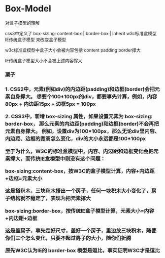 # Box-Model
对盒子模型的理解

css3中定义了 
    box-sizing: content-box    | border-box | inherit
                w3c标准盒模型    IE传统盒子模型
来改变盒子模型

<p>w3c标准盒模型中盒子大小会被内容包括 content padding border撑大</p>


<p>IE传统盒子模型大小不会被上述内容撑大</p>

<h3>栗子<h3>
<p>1. CSS2中，元素(例如div)的内边距(padding)和边框(border)会把元素自身撑大。
想要个100*100px的div，都要事先计算，例如，内容80px + 内边距15px + 边框5px = 100px</p>

<p>2. CSS3中，新增 box-sizing 属性，如果设置元素为 box-sizing: border-box，
那么元素的内边距(padding)和边框(border)不会再把元素自身撑大。
例如，设置div为100*100px，那么无论div里内容、内边距、边框的宽高怎么变化，div的大小永远都是100*100px</p>
<p>
至于为什么，W3C的标准盒模型中，内容、内边距和边框变化会把元素撑大，而传统IE盒模型中则没有这个问题：<br>

box-sizing:content-box，按W3C的盒子模型计算，内容+内边距+边框=元素大小<br>

这是搭积木，三块积木搭出一个房子，任何一块积木大小变化了，房子结构就不稳定了，表现为把元素撑大<br>

box-sizing:border-box，按传统IE盒子模型计算，元素大小=内容+内边距+边框<br>

这是盖房子，事先定好尺寸，盖好一个房子，里边放三块积木，随便你们三个怎么变化，只要不超过房子的大小，随你们折腾<br>

原先W3C认为IE的 border-box 模型是逗比，事实证明W3C才是逗比
</p>

